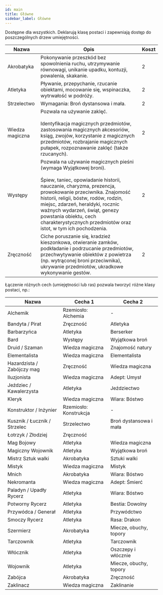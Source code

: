 ```yaml
---
id: main
title: Główne
sidebar_label: Główne
---
```


Dostępne dla wszystkich. Deklarują klasę postaci i zapewniają dostęp do poszczególnych drzew umiejętności.

| Nazwa | Opis | Koszt |
|-------|------|-------|
| Akrobatyka | Pokonywanie przeszkód bez spowolnienia ruchu, utrzymywanie równowagi, unikanie upadku, kontuzji, powalenia, skakanie. | 2 |
| Atletyka | Pływanie, przepychanie, rzucanie obiektami, mocowanie się, wspinaczka, wytrwałość w podróży. | 2 |
| Strzelectwo | Wymagania: Broń dystansowa i mała. | 2 |
| Wiedza magiczna | Pozwala na używanie zaklęć.<br/><br/>Identyfikacja magicznych przedmiotów, zastosowania magicznych akcesoriów, ksiąg, zwojów, korzystanie z magicznych przedmiotów, rozbrajanie magicznych pułapek, rozpoznawanie zaklęć (także rzucanych). | 2 |
| Występy | Pozwala na używanie magicznych pieśni (wymaga Wyjątkowej broni).<br/><br/>Śpiew, taniec, opowiadanie historii, nauczanie, charyzma, prezencja, prowokowanie przeciwnika. Znajomość historii, religii, bóstw, rodów, rodzin, miejsc, zdarzeń, heraldyki, rocznic ważnych wydarzeń, świąt, genezy powstania obiektu, cech charakterystycznych przedmiotów oraz istot, w tym ich pochodzenia. | 2 |
| Zręczność | Ciche poruszanie się, kradzież kieszonkowa, otwieranie zamków, podkładanie i podrzucanie przedmiotów, przechwytywanie obiektów z powietrza (np. wytrąconej broni przeciwnika), ukrywanie przedmiotów, ukradkowe wykonywanie gestów. | 2 |

Łączenie różnych cech (umiejętności lub ras) pozwala tworzyć różne klasy postaci, np.:

| Nazwa | Cecha 1 | Cecha 2 |
|-------|---------------|---------------|
| Alchemik | Rzemiosło: Alchemia | - |
| Bandyta / Pirat | Zręczność | Atletyka |
| Barbarzyńca | Atletyka | Berserker |
| Bard | Występy | Wyjątkowa broń |
| Druid / Szaman | Wiedza magiczna | Znajomość natury |
| Elementalista | Wiedza magiczna | Elementalista |
| Hazardzista / Zabójczy mag | Zręczność | Wiedza magiczna |
| Iluzjonista | Wiedza magiczna | Adept: Umysł |
| Jeździec / Kawalerzysta | Atletyka | Jeździectwo |
| Kleryk | Wiedza magiczna | Wiara: Bóstwo |
| Konstruktor / Inżynier | Rzemiosło: Konstrukcja | - |
| Kusznik / Łucznik / Strzelec | Strzelectwo | Broń dystansowa i mała |
| Łotrzyk / Złodziej | Zręczność |  |
| Mag Bojowy | Atletyka | Wiedza magiczna |
| Magiczny Wojownik | Atletyka | Wyjątkowa broń |
| Mistrz Sztuk walki | Akrobatyka | Sztuki walki |
| Mistyk | Wiedza magiczna | Mistyk |
| Mnich | Akrobatyka | Wiara: Bóstwo |
| Nekromanta | Wiedza magiczna | Adept: Śmierć |
| Paladyn / Upadły Rycerz | Atletyka | Wiara: Bóstwo |
| Potworny Rycerz | Atletyka | Bestia: Dowolny |
| Przywódca / Generał | Atletyka | Przywódctwo |
| Smoczy Rycerz | Atletyka | Rasa: Drakon |
| Szermierz | Akrobatyka | Miecze, obuchy, topory |
| Tarczownik | Atletyka | Tarczownik |
| Włócznik | Atletyka | Oszczepy i włócznie |
| Wojownik | Atletyka | Miecze, obuchy, topory |
| Zabójca | Akrobatyka | Zręczność |
| Zaklinacz | Wiedza magiczna | Zaklinanie |